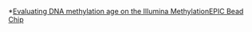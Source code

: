 
*[Evaluating DNA methylation age on the Illumina MethylationEPIC Bead Chip](https://journals.plos.org/plosone/article?id=10.1371/journal.pone.0207834#sec016)
